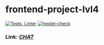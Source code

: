 # frontend-project-lvl4

[![Tests, Linter](https://github.com/Vla2d/frontend-project-lvl4/actions/workflows/nodejs.yml/badge.svg)](https://github.com/Vla2d/frontend-project-lvl4/actions/workflows/nodejs.yml)
[![hexlet-check](https://github.com/Vla2d/frontend-project-lvl4/actions/workflows/hexlet-check.yml/badge.svg)](https://github.com/Vla2d/frontend-project-lvl4/actions/workflows/hexlet-check.yml)

### Link: ***[CHAT](https://vla2d-chat.herokuapp.com/)***
